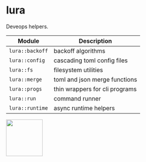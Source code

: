 # lura

Deveops helpers.

| Module           | Description                                            |
| ---------------- | ------------------------------------------------------ |
| `lura::backoff`  | backoff algorithms                                     |
| `lura::config`   | cascading toml config files                            |
| `lura::fs`       | filesystem utilities                                   |
| `lura::merge`    | toml and json merge functions                          |
| `lura::progs`    | thin wrappers for cli programs                         |
| `lura::run`      | command runner                                         |
| `lura::runtime`  | async runtime helpers                                  |

<p><img src="https://vignette.wikia.nocookie.net/venturebrothers/images/a/a0/Vlcsnap-2013-05-03-17h07m53s124.png/revision/latest/scale-to-width-down/340?cb=20130503071316" width="100">
